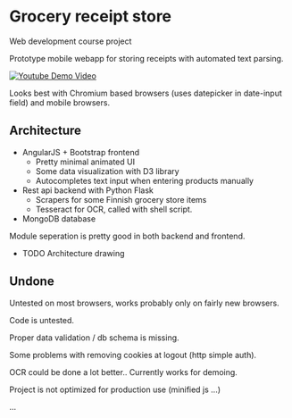 # Grocery receipt store
Web development course project

Prototype mobile webapp for storing receipts with automated text parsing.

[![Youtube Demo Video](https://raw.github.com/jasalt/kuittiskanneri/master/ui-anim.gif)](https://www.youtube.com/watch?v=YUJ11Dzjx6w)

Looks best with Chromium based browsers (uses datepicker in date-input field) and mobile browsers.

## Architecture
- AngularJS + Bootstrap frontend
  - Pretty minimal animated UI
  - Some data visualization with D3 library
  - Autocompletes text input when entering products manually
- Rest api backend with Python Flask
  - Scrapers for some Finnish grocery store items
  - Tesseract for OCR, called with shell script.
- MongoDB database

Module seperation is pretty good in both backend and frontend.

- TODO Architecture drawing

## Undone
Untested on most browsers, works probably only on fairly new browsers.

Code is untested.

Proper data validation / db schema is missing.

Some problems with removing cookies at logout (http simple auth).

OCR could be done a lot better.. Currently works for demoing.

Project is not optimized for production use (minified js ...)

...
